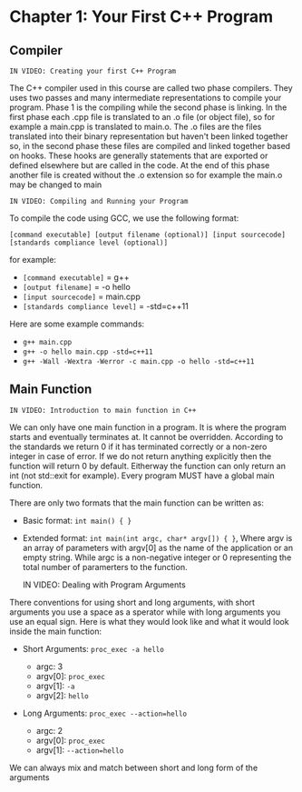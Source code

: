 # Chapter 1: Your First C++ Program

## Compiler
	IN VIDEO: Creating your first C++ Program

The C++ compiler used in this course are called two phase compilers. They uses two passes and many intermediate representations to compile your program. Phase 1 is the compiling while the second phase is linking. In the first phase each .cpp file is translated to an .o file (or object file), so for example a main.cpp is translated to main.o. The .o files are the files translated into their binary representation but haven't been linked together so, in the second phase these files are compiled and linked together based on hooks. These hooks are generally statements that are exported or defined elsewhere but are called in the code. At the end of this phase another file is created without the .o extension so for example the main.o may be changed to main

	IN VIDEO: Compiling and Running your Program

To compile the code using GCC, we use the following format:

`[command executable] [output filename (optional)] [input sourcecode] [standards compliance level (optional)]`

for example:
* `[command executable]` = g++
* `[output filename]` = -o hello
* `[input sourcecode]` = main.cpp
* `[standards compliance level]` = -std=c++11

Here are some example commands: 
* `g++ main.cpp`
* `g++ -o hello main.cpp -std=c++11`
* `g++ -Wall -Wextra -Werror -c main.cpp -o hello -std=c++11`

<!-- -->

## Main Function
	IN VIDEO: Introduction to main function in C++

We can only have one main function in a program. It is where the program starts and eventually terminates at. It cannot be overridden. According to the standards we return 0 if it has terminated correctly or a non-zero integer in case of error. If we do not return anything explicitly then the function will return 0 by default. Eitherway the function can only return an int (not std::exit for example). Every program MUST have a global main function.

There are only two formats that the main function can be written as:
* Basic format: `int main() { }`
* Extended format: `int main(int argc, char* argv[]) { }`, Where argv is an array of parameters with argv[0] as the name of the application or an empty string. While argc is a non-negative integer or 0 representing the total number of paramerters to the function.

	IN VIDEO: Dealing with Program Arguments

There conventions for using short and long arguments, with short arguments you use a space as a sperator while with long arguments you use an equal sign. Here is what they would look like and what it would look inside the main function:

* Short Arguments:
	`proc_exec -a hello`
	* argc: 3
	* argv[0]: `proc_exec`
	* argv[1]: `-a`
	* argv[2]: `hello`

* Long Arguments: 
	`proc_exec --action=hello`
	* argc: 2
	* argv[0]: `proc_exec`
	* argv[1]: `--action=hello`

We can always mix and match between short and long form of the arguments


